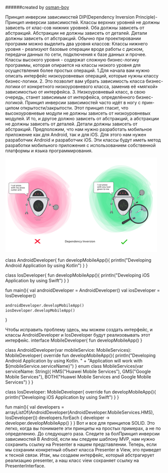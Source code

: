 ######created by [osman-boy](https://github.com/osman-boy)

Принцип инверсии зависимостей
DIP(Dependency Inversion Principle)- Принцип инверсии зависимостей.
Классы верхних уровней не должны зависеть от клас-сов нижних уровней.
Оба должны зависеть от абстракций. Абстракции не должны зависеть от деталей. Детали должны зависеть от абстракций.
Обычно при проектировании программ можно выделить два уровня классов:
Классы нижнего уровня - реализуют базовые операции вроде работы с диском, передачи данных по сети,
подключения к базе данных и прочее.
Классы высокого уровня - содержат сложную бизнес-логику программы, которая опирается
на классы низкого уровня для осуществления более простых операций.
1.Для начала вам нужно описать интерфейс низкоуровневых операций, которые нужны классу бизнес-логики.
2. Это позволит вам убрать зависимость класса бизнес-логики от конкретного низкоуровневого класса,
   заменив её «мягкой» зависимостью от интерфейса.
3. Низкоуровневый класс, в свою очередь, станет зависимым от интерфейса, определённого бизнес-логикой.
   Принцип инверсии зависимостей часто идёт в ногу с прин-ципом открытости/закрытости.
Этот принцип гласит, что высокоуровневые модули не должны зависеть от низкоуровневых модулей.
И то, и другое должно зависеть от абстракций, а абстракции не должны зависеть от деталей.
Детали должны зависеть от абстракций.
Предположим, что нам нужно разработать мобильное приложение как для Android, так и для iOS.
Для этого нам нужен разработчик Android и разработчик iOS.
Эти классы будут иметь метод разработки мобильного приложения с использованием собственной платформы и языка программирования.

<img height="300" src="dip.png"/>



class AndroidDeveloper{
fun developMobileApp(){
println("Developing Android Application by using Kotlin")
}
}

class IosDeveloper{
fun developMobileApp(){
println("Developing iOS Application by using Swift")
}
}

fun main(){
val androidDeveloper = AndroidDeveloper()
val iosDeveloper = IosDeveloper()

    androidDeveloper.developMobileApp()
    iosDeveloper.developMobileApp()
}

Чтобы исправить проблему здесь, мы можем создать интерфейс, и классы AndroidDeveloper и IosDeveloper будут реализовывать этот интерфейс.
interface MobileDeveloper{
fun developMobileApp()
}

class AndroidDeveloper(var mobileService: MobileServices): MobileDeveloper{
override fun developMobileApp(){
println("Developing Android Application by using Kotlin. " +
"Application will work with ${mobileService.serviceName}")
}
enum class MobileServices(var serviceName: String){
HMS("Huawei Mobile Services"),
GMS("Google Mobile Services"),
BOTH("Huawei Mobile Services and Google Mobile Services")
}
}

class IosDeveloper: MobileDeveloper{
override fun developMobileApp(){
println("Developing iOS Application by using Swift")
}
}

fun main(){
val developers = arrayListOf(AndroidDeveloper(AndroidDeveloper.MobileServices.HMS), IosDeveloper())
developers.forEach { developer ->
developer.developMobileApp()
}
}
Вот и все для принципов SOLID. Это легко, когда вы понимаете эти принципы на простых примерах, а не по определению.
До следующего раза. Следите за болПринцип инверсии зависимостей
В Android, если мы следуем шаблону MVP, нам нужно сохранить ссылку на Presenter в нашем представлении. 
Теперь, если мы сохраним конкретный объект класса Presenter в View, это приведет к тесной связи.
Итак, мы создаем интерфейс, который абстрагирует реализацию presenter, 
а наш класс view сохраняет ссылку на PresenterInterface.
